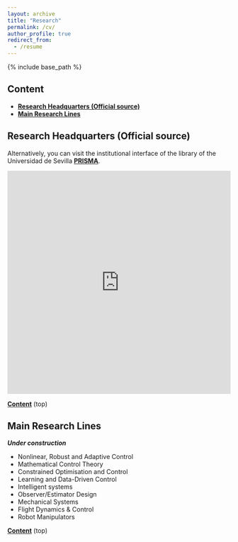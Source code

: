 ```yaml
---
layout: archive
title: "Research"
permalink: /cv/
author_profile: true
redirect_from:
  - /resume
---
```


{% include base_path %}

## Content

- **[Research Headquarters (Official source)](#research-headquarters-(official-source))**
- **[Main Research Lines](#main-research-lines)**

<!--
* TOC
{:toc}
-->

## Research Headquarters (Official source)

Alternatively, you can visit the institutional interface of the library of the Universidad de Sevilla **[PRISMA](https://prisma.us.es/investigador/26)**.


<!--
[SISIUS](https://investigacion.us.es/sisius/sis_showpub.php?idpers=7338 "@embed")
-->

<div style="position: relative; overflow: hidden; padding-top: 100%;">
  <iframe src="https://investigacion.us.es/sisius/sis_showpub.php?idpers=7338" style="position: absolute; top: 0; left: 0; width: 100%; height: 100%; border: 0;">
  </iframe>
</div>

**[Content](#content)** (top)

<!-- Also working: note the padding-bottom instead
<div style="padding-bottom:100%; position:relative; display:block; width: 100%">
  <iframe width="100%" height="100%"
    src="https://investigacion.us.es/sisius/sis_showpub.php?idpers=7338"
    frameborder="0" allowfullscreen="" style="position:absolute; top:0; left: 0">
  </iframe>
</div>
-->

<!--
Education
======
* Ph.D in Version Control Theory, GitHub University, 2018 (expected)
* M.S. in Jekyll, GitHub University, 2014
* B.S. in GitHub, GitHub University, 2012

Work experience
======
* Spring 2024: Academic Pages Collaborator
  * Github University
  * Duties includes: Updates and improvements to template
  * Supervisor: The Users

* Fall 2015: Research Assistant
  * Github University
  * Duties included: Merging pull requests
  * Supervisor: Professor Hub

* Summer 2015: Research Assistant
  * Github University
  * Duties included: Tagging issues
  * Supervisor: Professor Git
  
Skills
======
* Skill 1
* Skill 2
  * Sub-skill 2.1
  * Sub-skill 2.2
  * Sub-skill 2.3
* Skill 3

Publications
======
  <ul>{% for post in site.publications reversed %}
    {% include archive-single-cv.html %}
  {% endfor %}</ul>
  
Talks
======
  <ul>{% for post in site.talks reversed %}
    {% include archive-single-talk-cv.html  %}
  {% endfor %}</ul>
  
Teaching
======
  <ul>{% for post in site.teaching reversed %}
    {% include archive-single-cv.html %}
  {% endfor %}</ul>
  
Service and leadership
======
* Currently signed in to 43 different slack teams
-->

## Main Research Lines

***Under construction***

- Nonlinear, Robust and Adaptive Control
- Mathematical Control Theory
- Constrained Optimisation and Control
- Learning and Data-Driven Control
- Intelligent systems
- Observer/Estimator Design
- Mechanical Systems
- Flight Dynamics & Control
- Robot Manipulators

**[Content](#content)** (top)

